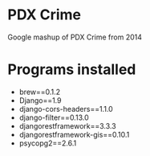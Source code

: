 # PDX Crime
Google mashup of PDX Crime from 2014

# Programs installed
- brew==0.1.2
- Django==1.9
- django-cors-headers==1.1.0
- django-filter==0.13.0
- djangorestframework==3.3.3
- djangorestframework-gis==0.10.1
- psycopg2==2.6.1
